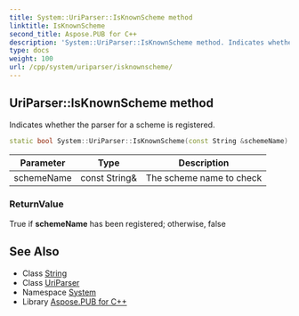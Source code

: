 ```yaml
---
title: System::UriParser::IsKnownScheme method
linktitle: IsKnownScheme
second_title: Aspose.PUB for C++
description: 'System::UriParser::IsKnownScheme method. Indicates whether the parser for a scheme is registered in C++.'
type: docs
weight: 100
url: /cpp/system/uriparser/isknownscheme/
---
```

## UriParser::IsKnownScheme method


Indicates whether the parser for a scheme is registered.

```cpp
static bool System::UriParser::IsKnownScheme(const String &schemeName)
```


| Parameter | Type | Description |
| --- | --- | --- |
| schemeName | const String\& | The scheme name to check |

### ReturnValue

True if **schemeName** has been registered; otherwise, false

## See Also

* Class [String](../../string/)
* Class [UriParser](../)
* Namespace [System](../../)
* Library [Aspose.PUB for C++](../../../)
